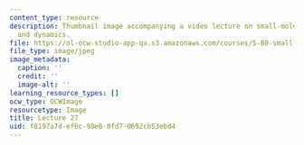 ```yaml
---
content_type: resource
description: Thumbnail image accompanying a video lecture on small-molecule spectroscopy
  and dynamics.
file: https://ol-ocw-studio-app-qa.s3.amazonaws.com/courses/5-80-small-molecule-spectroscopy-and-dynamics-fall-2008/f8197a7def6c98e60fd70692cb53ebd4_mit5_80f08lec27_th.jpg
file_type: image/jpeg
image_metadata:
  caption: ''
  credit: ''
  image-alt: ''
learning_resource_types: []
ocw_type: OCWImage
resourcetype: Image
title: Lecture 27
uid: f8197a7d-ef6c-98e6-0fd7-0692cb53ebd4
---
```


